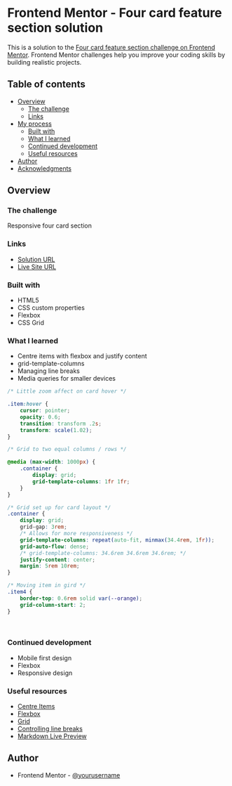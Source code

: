 # Frontend Mentor - Four card feature section solution

This is a solution to the [Four card feature section challenge on Frontend Mentor](https://www.frontendmentor.io/challenges/four-card-feature-section-weK1eFYK). Frontend Mentor challenges help you improve your coding skills by building realistic projects. 


## Table of contents

- [Overview](#overview)
  - [The challenge](#the-challenge)
  - [Links](#links)
- [My process](#my-process)
  - [Built with](#built-with)
  - [What I learned](#what-i-learned)
  - [Continued development](#continued-development)
  - [Useful resources](#useful-resources)
- [Author](#author)
- [Acknowledgments](#acknowledgments)

## Overview

### The challenge

Responsive four card section

### Links

- [Solution URL](https://www.frontendmentor.io/solutions/four-card-section-grid-flexbox-responsive-3LySr1LRe)
- [Live Site URL](https://hk273.github.io/four-card-section/)


### Built with

- HTML5
- CSS custom properties
- Flexbox
- CSS Grid


### What I learned

- Centre items with flexbox and justify content
- grid-template-columns
- Managing line breaks
- Media queries for smaller devices


```css
/* Little zoom affect on card hover */

.item:hover {
    cursor: pointer;
    opacity: 0.6;
    transition: transform .2s;
    transform: scale(1.02);
}

```
```css
/* Grid to two equal columns / rows */

@media (max-width: 1000px) {
    .container {
        display: grid;
        grid-template-columns: 1fr 1fr;
    }
}

/* Grid set up for card layout */
.container {
    display: grid;
    grid-gap: 3rem;
    /* Allows for more responsiveness */
    grid-template-columns: repeat(auto-fit, minmax(34.4rem, 1fr));
    grid-auto-flow: dense;
    /* grid-template-columns: 34.6rem 34.6rem 34.6rem; */
    justify-content: center;
    margin: 5rem 10rem;
}

/* Moving item in gird */
.item4 {
    border-top: 0.6rem solid var(--orange);
    grid-column-start: 2;
}
  
   
```

### Continued development

- Mobile first design
- Flexbox
- Responsive design


### Useful resources

- [Centre Items](https://css-tricks.com/centering-in-css/)
- [Flexbox](https://css-tricks.com/snippets/css/a-guide-to-flexbox/#background)
- [Grid](https://thoughtbot.com/blog/positioning#grid) 
- [Controlling line breaks](https://stackoverflow.com/questions/7596647/ignore-br-with-css) 
- [Markdown Live Preview](https://markdownlivepreview.com) 


## Author

- Frontend Mentor - [@yourusername](https://www.frontendmentor.io/profile/yourusername)


